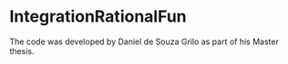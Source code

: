 # IntegrationRationalFun

The code was developed by Daniel de Souza Grilo as part of his Master thesis.
